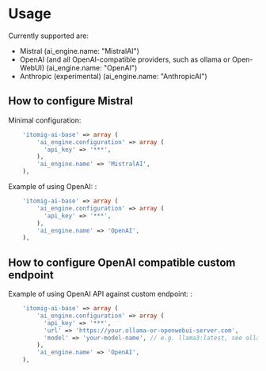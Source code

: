 # Usage

Currently supported are:
 * Mistral (ai_engine.name: "MistralAI")
 * OpenAI (and all OpenAI-compatible providers, such as ollama or Open-WebUI) (ai_engine.name: "OpenAI")
 * Anthropic (experimental) (ai_engine.name: "AnthropicAI")

## How to configure Mistral

Minimal configuration:

```PHP
	'itomig-ai-base' => array (
		'ai_engine.configuration' => array (
		  'api_key' => '***',
		),
		'ai_engine.name' => 'MistralAI',
	),
```

Example of using OpenAI: :

```PHP
	'itomig-ai-base' => array (
		'ai_engine.configuration' => array (
		  'api_key' => '***',
		),
		'ai_engine.name' => 'OpenAI',
	),
```

## How to configure OpenAI compatible custom endpoint

Example of using OpenAI API against custom endpoint: :

```PHP
	'itomig-ai-base' => array (
		'ai_engine.configuration' => array (
		  'api_key' => '***',
		  'url' => 'https://your.ollama-or-openwebui-server.com',
		  'model' => 'your-model-name', // e.g. llama3:latest, see ollama.com -> models
		),
		'ai_engine.name' => 'OpenAI',
	),
```
